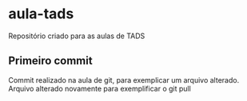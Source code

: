 # aula-tads

Repositório criado para as aulas de TADS

## Primeiro commit

Commit realizado na aula de git, para exemplicar um arquivo alterado.
Arquivo alterado novamente para exemplificar o git pull

